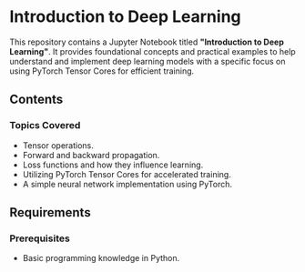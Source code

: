 # Introduction to Deep Learning

This repository contains a Jupyter Notebook titled **"Introduction to Deep Learning"**. It provides foundational concepts and practical examples to help understand and implement deep learning models with a specific focus on using PyTorch Tensor Cores for efficient training.


## Contents

### Topics Covered
- Tensor operations.
- Forward and backward propagation.
- Loss functions and how they influence learning.
- Utilizing PyTorch Tensor Cores for accelerated training.
- A simple neural network implementation using PyTorch.

## Requirements

### Prerequisites
- Basic programming knowledge in Python.
